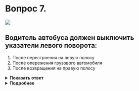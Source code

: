 # Вопрос 7.

![](https://s.drom.ru/i24228/pdd/tickets/2016/1543885503.jpg)

## Водитель автобуса должен выключить указатели левого поворота:

1. После перестроения на левую полосу
2. После опережения грузового автомобиля
3. После возвращения на правую полосу

<details>
<summary><b>Показать ответ</b></summary>
Правильный ответ: 1
</details>
<details>
<summary><b>Подробнее</b></summary>
Показанная траектория состоит из трёх фаз. Первая фаза - перестроение в параллельный ряд. Как только Вы его закончили, выключите левый сигнал указателя поворота. Вторая фаза - двигаетесь в параллельном ряду - включать сигналы не следует. Третья фаза - перестроение, возвращение на ранее занимаемую полосу. Перед перестроением включаете правый сигнал поворота. Закончив перестроение, выключаете его.
(«Техника управления автомобилем», пункт 8.1 ПДД)
</details>